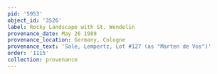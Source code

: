 ```yaml
---
pid: '5953'
object_id: '3526'
label: Rocky Landscape with St. Wendelin
provenance_date: May 26 1989
provenance_location: Germany, Cologne
provenance_text: 'Sale, Lempertz, Lot #127 (as "Marten de Vos")'
order: '1115'
collection: provenance
---
```

